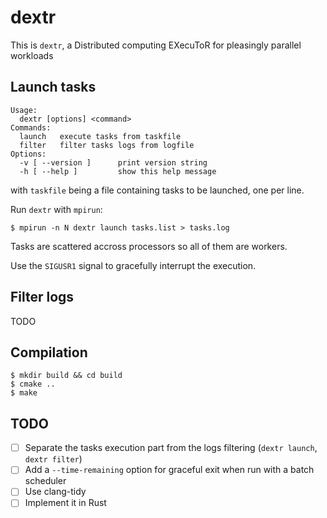 # dextr

This is ```dextr```, a Distributed computing EXecuToR for pleasingly parallel workloads

## Launch tasks

```
Usage: 
  dextr [options] <command>
Commands:
  launch   execute tasks from taskfile
  filter   filter tasks logs from logfile
Options:
  -v [ --version ]      print version string
  -h [ --help ]         show this help message
```

with ```taskfile``` being a file containing tasks to be launched, one per line.

Run ```dextr``` with ```mpirun```:

    $ mpirun -n N dextr launch tasks.list > tasks.log

Tasks are scattered accross processors so all of them are workers.

Use the ```SIGUSR1``` signal to gracefully interrupt the execution.

## Filter logs

TODO

## Compilation

    $ mkdir build && cd build
    $ cmake ..
    $ make

## TODO

- [ ] Separate the tasks execution part from the logs filtering (```dextr launch```, ```dextr filter```)
- [ ] Add a ```--time-remaining``` option for graceful exit when run with a batch scheduler
- [ ] Use clang-tidy
- [ ] Implement it in Rust
